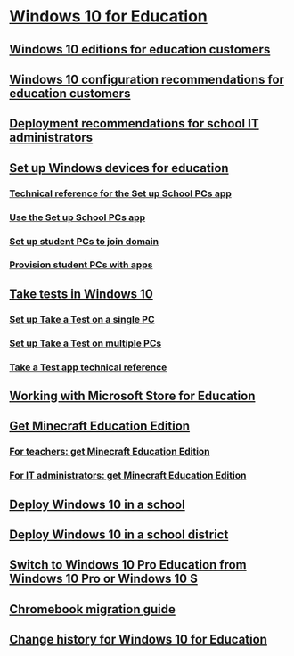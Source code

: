 # [Windows 10 for Education](index.md)
## [Windows 10 editions for education customers](windows-editions-for-education-customers.md)
## [Windows 10 configuration recommendations for education customers](configure-windows-for-education.md)
## [Deployment recommendations for school IT administrators](edu-deployment-recommendations.md)
## [Set up Windows devices for education](set-up-windows-10.md)
### [Technical reference for the Set up School PCs app](set-up-school-pcs-technical.md)
### [Use the Set up School PCs app ](use-set-up-school-pcs-app.md)
### [Set up student PCs to join domain](set-up-students-pcs-to-join-domain.md)
### [Provision student PCs with apps](set-up-students-pcs-with-apps.md)
## [Take tests in Windows 10 ](take-tests-in-windows-10.md)
### [Set up Take a Test on a single PC](take-a-test-single-pc.md)
### [Set up Take a Test on multiple PCs](take-a-test-multiple-pcs.md)
### [Take a Test app technical reference](take-a-test-app-technical.md)
## [Working with Microsoft Store for Education](education-scenarios-store-for-business.md)
## [Get Minecraft Education Edition](get-minecraft-for-education.md)
### [For teachers: get Minecraft Education Edition](teacher-get-minecraft.md)
### [For IT administrators: get Minecraft Education Edition](school-get-minecraft.md)
## [Deploy Windows 10 in a school](deploy-windows-10-in-a-school.md)
## [Deploy Windows 10 in a school district](deploy-windows-10-in-a-school-district.md)
## [Switch to Windows 10 Pro Education from Windows 10 Pro or Windows 10 S](switch-to-pro-education.md)
## [Chromebook migration guide](chromebook-migration-guide.md)
## [Change history for Windows 10 for Education](change-history-edu.md)
